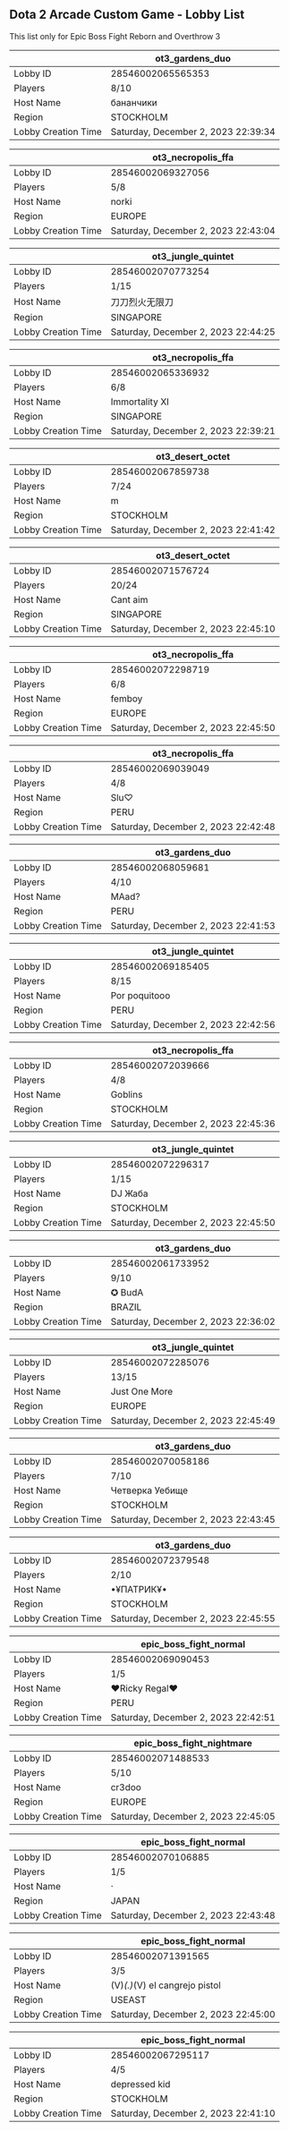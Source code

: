 ## Dota 2 Arcade Custom Game - Lobby List

This list only for Epic Boss Fight Reborn and Overthrow 3

|  | ot3_gardens_duo |
| ------ | ------ |
| Lobby ID | 28546002065565353 |
| Players | 8/10 |
| Host Name | бананчики |
| Region | STOCKHOLM |
| Lobby Creation Time | Saturday, December 2, 2023 22:39:34 |


|  | ot3_necropolis_ffa |
| ------ | ------ |
| Lobby ID | 28546002069327056 |
| Players | 5/8 |
| Host Name | norki |
| Region | EUROPE |
| Lobby Creation Time | Saturday, December 2, 2023 22:43:04 |


|  | ot3_jungle_quintet |
| ------ | ------ |
| Lobby ID | 28546002070773254 |
| Players | 1/15 |
| Host Name | 刀刀烈火无限刀 |
| Region | SINGAPORE |
| Lobby Creation Time | Saturday, December 2, 2023 22:44:25 |


|  | ot3_necropolis_ffa |
| ------ | ------ |
| Lobby ID | 28546002065336932 |
| Players | 6/8 |
| Host Name | Immortality XI |
| Region | SINGAPORE |
| Lobby Creation Time | Saturday, December 2, 2023 22:39:21 |


|  | ot3_desert_octet |
| ------ | ------ |
| Lobby ID | 28546002067859738 |
| Players | 7/24 |
| Host Name | m |
| Region | STOCKHOLM |
| Lobby Creation Time | Saturday, December 2, 2023 22:41:42 |


|  | ot3_desert_octet |
| ------ | ------ |
| Lobby ID | 28546002071576724 |
| Players | 20/24 |
| Host Name | Cant aim |
| Region | SINGAPORE |
| Lobby Creation Time | Saturday, December 2, 2023 22:45:10 |


|  | ot3_necropolis_ffa |
| ------ | ------ |
| Lobby ID | 28546002072298719 |
| Players | 6/8 |
| Host Name | femboy |
| Region | EUROPE |
| Lobby Creation Time | Saturday, December 2, 2023 22:45:50 |


|  | ot3_necropolis_ffa |
| ------ | ------ |
| Lobby ID | 28546002069039049 |
| Players | 4/8 |
| Host Name | Slu♡ |
| Region | PERU |
| Lobby Creation Time | Saturday, December 2, 2023 22:42:48 |


|  | ot3_gardens_duo |
| ------ | ------ |
| Lobby ID | 28546002068059681 |
| Players | 4/10 |
| Host Name | MAad? |
| Region | PERU |
| Lobby Creation Time | Saturday, December 2, 2023 22:41:53 |


|  | ot3_jungle_quintet |
| ------ | ------ |
| Lobby ID | 28546002069185405 |
| Players | 8/15 |
| Host Name | Por poquitooo |
| Region | PERU |
| Lobby Creation Time | Saturday, December 2, 2023 22:42:56 |


|  | ot3_necropolis_ffa |
| ------ | ------ |
| Lobby ID | 28546002072039666 |
| Players | 4/8 |
| Host Name | Goblins |
| Region | STOCKHOLM |
| Lobby Creation Time | Saturday, December 2, 2023 22:45:36 |


|  | ot3_jungle_quintet |
| ------ | ------ |
| Lobby ID | 28546002072296317 |
| Players | 1/15 |
| Host Name | DJ Жаба |
| Region | STOCKHOLM |
| Lobby Creation Time | Saturday, December 2, 2023 22:45:50 |


|  | ot3_gardens_duo |
| ------ | ------ |
| Lobby ID | 28546002061733952 |
| Players | 9/10 |
| Host Name | ✪ BudA |
| Region | BRAZIL |
| Lobby Creation Time | Saturday, December 2, 2023 22:36:02 |


|  | ot3_jungle_quintet |
| ------ | ------ |
| Lobby ID | 28546002072285076 |
| Players | 13/15 |
| Host Name | Just One More | POS 13 |
| Region | EUROPE |
| Lobby Creation Time | Saturday, December 2, 2023 22:45:49 |


|  | ot3_gardens_duo |
| ------ | ------ |
| Lobby ID | 28546002070058186 |
| Players | 7/10 |
| Host Name | Четверка Уебище |
| Region | STOCKHOLM |
| Lobby Creation Time | Saturday, December 2, 2023 22:43:45 |


|  | ot3_gardens_duo |
| ------ | ------ |
| Lobby ID | 28546002072379548 |
| Players | 2/10 |
| Host Name | •¥ПАТРИК¥• |
| Region | STOCKHOLM |
| Lobby Creation Time | Saturday, December 2, 2023 22:45:55 |


|  | epic_boss_fight_normal |
| ------ | ------ |
| Lobby ID | 28546002069090453 |
| Players | 1/5 |
| Host Name | ♥Ricky Regal♥ |
| Region | PERU |
| Lobby Creation Time | Saturday, December 2, 2023 22:42:51 |


|  | epic_boss_fight_nightmare |
| ------ | ------ |
| Lobby ID | 28546002071488533 |
| Players | 5/10 |
| Host Name | cr3doo |
| Region | EUROPE |
| Lobby Creation Time | Saturday, December 2, 2023 22:45:05 |


|  | epic_boss_fight_normal |
| ------ | ------ |
| Lobby ID | 28546002070106885 |
| Players | 1/5 |
| Host Name | · |
| Region | JAPAN |
| Lobby Creation Time | Saturday, December 2, 2023 22:43:48 |


|  | epic_boss_fight_normal |
| ------ | ------ |
| Lobby ID | 28546002071391565 |
| Players | 3/5 |
| Host Name | (V)_(*.*)_(V) el cangrejo pistol |
| Region | USEAST |
| Lobby Creation Time | Saturday, December 2, 2023 22:45:00 |


|  | epic_boss_fight_normal |
| ------ | ------ |
| Lobby ID | 28546002067295117 |
| Players | 4/5 |
| Host Name | depressed kid |
| Region | STOCKHOLM |
| Lobby Creation Time | Saturday, December 2, 2023 22:41:10 |


